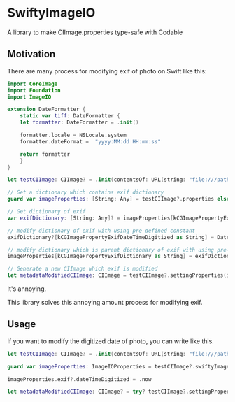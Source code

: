 # SwiftyImageIO
A library to make CIImage.properties type-safe with Codable

## Motivation

There are many process for modifying exif of photo on Swift like this:

```swift
import CoreImage
import Foundation
import ImageIO

extension DateFormatter {
    static var tiff: DateFormatter {
	let formatter: DateFormatter = .init()

	formatter.locale = NSLocale.system
	formatter.dateFormat =  "yyyy:MM:dd HH:mm:ss"

	return formatter
    }
}

let testCIImage: CIImage? = .init(contentsOf: URL(string: "file:///path/to/image"))

// Get a dictionary which contains exif dictionary
guard var imageProperties: [String: Any] = testCIImage?.properties else { return }

// Get dictionary of exif
var exifDictionary: [String: Any]? = imageProperties[kCGImagePropertyExifDictionary as String] as? [String: Any]

// modify dictionary of exif with using pre-defined constant
exifDictionary?[kCGImagePropertyExifDateTimeDigitized as String] = DateFormatter.tiff.date(from: .now)

// modify dictionary which is parent dictionary of exif with using pre-defined constant
imageProperties[kCGImagePropertyExifDictionary as String] = exifDictionary

// Generate a new CIImage which exif is modified
let metadataModifiedCIImage: CIImage = testCIImage?.settingProperties(imageProperties)
```

It's annoying.

This library solves this annoying amount process for modifying exif.


## Usage

If you want to modify the digitized date of photo, you can write like this.

```swift
let testCIImage: CIImage? = .init(contentsOf: URL(string: "file:///path/to/image"))

guard var imageProperties: ImageIOProperties = testCIImage?.swiftyImageProperties else { return }

imageProperties.exif?.dateTimeDigitized = .now

let metadataModifiedCIImage: CIImage? = try? testCIImage?.settingProperties(imageProperties)
```
